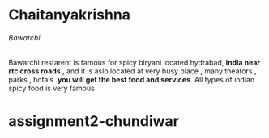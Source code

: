 # Chaitanyakrishna
###### Bawarchi 
Bawarchi restarent is famous for spicy biryani located hydrabad, **india near rtc cross roads** , and it is aslo located at very busy place , many theators , parks , hotals .**you will get the best food and services**. All types of indian spicy food is very famous 

# assignment2-chundiwar